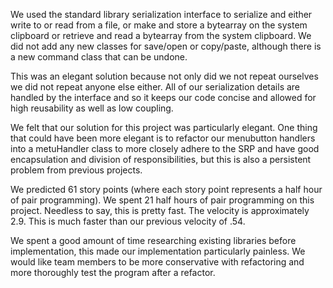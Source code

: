 We used the standard library serialization interface to serialize and either write to or read from a file, or make and store a bytearray on the system clipboard or retrieve and read a bytearray from the system clipboard. We did not add any new classes for save/open or copy/paste, although there is a new command class that can be undone. 

This was an elegant solution because not only did we not repeat ourselves we did not repeat anyone else either. All of our serialization details are handled by the interface and so it keeps our code concise and allowed for high reusability as well as low coupling.

We felt that our solution for this project was particularly elegant. One thing that could have been more elegant is to refactor our menubutton handlers into a metuHandler class to more closely adhere to the SRP and have good encapsulation and division of responsibilities, but this is also a persistent problem from previous projects.

We predicted 61 story points (where each story point represents a half hour of pair programming). We spent 21 half hours of pair programming on this project. Needless to say, this is pretty fast. The velocity is approximately 2.9. This is much faster than our previous velocity of .54. 

We spent a good amount of time researching existing libraries before implementation, this made our implementation particularly painless. We would like team members to be more conservative with refactoring and more thoroughly test the program after a refactor.
